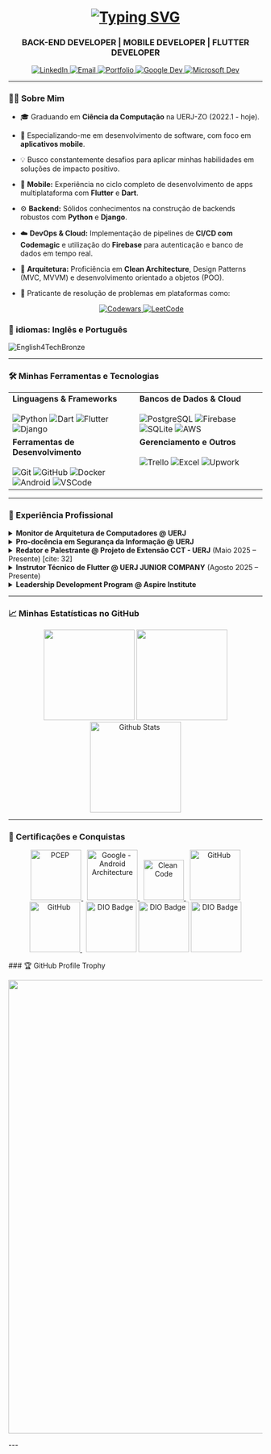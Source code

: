 <div align="center">
  <h1>
    <a href="https://git.io/typing-svg">
      <img src="https://readme-typing-svg.herokuapp.com?font=Fira+Code&weight=700&size=42&pause=1000&color=02569B&center=true&vCenter=true&width=500&lines=Daniel+Brown" alt="Typing SVG" />
    </a>
  </h1>
  
  <h3>
    BACK-END DEVELOPER | MOBILE DEVELOPER | FLUTTER DEVELOPER
  </h3>
  
  <p align="center">
    <a href="https://www.linkedin.com/in/daniel-brown-rodrigues-m-dos-passos" target="_blank">
      <img src="https://img.shields.io/badge/LinkedIn-%230077B5.svg?style=for-the-badge&logo=linkedin&logoColor=white" alt="LinkedIn"/>
    </a>
    <a href="mailto:daniel_profissional1998@hotmail.com">
      <img src="https://img.shields.io/badge/Email-0078D4?style=for-the-badge&logo=microsoft-outlook&logoColor=white" alt="Email"/>
    </a>
    <a href="https://danielbrown1998.github.io/" target="_blank">
      <img src="https://img.shields.io/badge/Portfólio-333333?style=for-the-badge&logo=github&logoColor=white" alt="Portfolio"/>
    </a>
     <a href="https://developers.google.com/profile/u/DanielBrown1998" target="_blank">
      <img src="https://img.shields.io/badge/Google_Dev-4285F4?style=for-the-badge&logo=google&logoColor=white" alt="Google Dev"/>
    </a>
    <a href="https://learn.microsoft.com/pt-br/users/danielbrown1998/" target="_blank">
      <img src="https://img.shields.io/badge/Microsoft-0078D4?style=for-the-badge&logo=microsoft&logoColor=white" alt="Microsoft Dev"/>
    </a>
  </p>
  
</div>

---

### 👨‍💻 Sobre Mim

- 🎓 Graduando em **Ciência da Computação** na UERJ-ZO (2022.1 - hoje).
- 🚀 Especializando-me em desenvolvimento de software, com foco em **aplicativos mobile**.
- 💡 Busco constantemente desafios para aplicar minhas habilidades em soluções de impacto positivo.
- 📱 **Mobile:** Experiência no ciclo completo de desenvolvimento de apps multiplataforma com **Flutter** e **Dart**.
- ⚙️ **Backend:** Sólidos conhecimentos na construção de backends robustos com **Python** e **Django**.
- ☁️ **DevOps & Cloud:** Implementação de pipelines de **CI/CD com Codemagic** e utilização do **Firebase** para autenticação e banco de dados em tempo real.
- 📐 **Arquitetura:** Proficiência em **Clean Architecture**, Design Patterns (MVC, MVVM) e desenvolvimento orientado a objetos (POO).
- 🥋 Praticante de resolução de problemas em plataformas como: <br>
  <center>
  <a href="https://www.codewars.com/users/daniel4661">
    <img src="https://img.shields.io/badge/Codewars-B1361E?style=for-the-badge&logo=codewars&logoColor=grey" alt="Codewars"/>
  </a>
  <a href="#">
    <img src="https://img.shields.io/badge/LeetCode-000000?style=for-the-badge&logo=LeetCode&logoColor=#d16c06" alt="LeetCode"/>
  </a>
    
  </center>

### 🔴 idiomas: Inglês e Português
<img src="https://assets.dio.me/Of6dzMn_HY8bALr7jL2KNH3YqIuwTmFFlTzzSmSz9zg/f:webp/q:80/w:120/L3NjaG9vbC9iYWRnZXMvZDA0MTdkZjgtMTQ4OS00ZTc4LWFiZGYtYzUxNGI3ZGYzYmFkLnBuZw
" alt="English4TechBronze">

---

### 🛠️ Minhas Ferramentas e Tecnologias

<table>
  <tr>
    <td valign="top" width="50%">
      <strong>Linguagens & Frameworks</strong><br><br>
      <img src="https://img.shields.io/badge/python-3670A0?style=for-the-badge&logo=python&logoColor=ffdd54" alt="Python">
      <img src="https://img.shields.io/badge/dart-%230175C2.svg?style=for-the-badge&logo=dart&logoColor=white" alt="Dart">
      <img src="https://img.shields.io/badge/Flutter-%2302569B.svg?style=for-the-badge&logo=Flutter&logoColor=white" alt="Flutter">
      <img src="https://img.shields.io/badge/django-%23092E20.svg?style=for-the-badge&logo=django&logoColor=white" alt="Django">
    </td>
    <td valign="top" width="50%">
      <strong>Bancos de Dados & Cloud</strong><br><br>
      <img src="https://img.shields.io/badge/postgres-%23316192.svg?style=for-the-badge&logo=postgresql&logoColor=white" alt="PostgreSQL">
      <img src="https://img.shields.io/badge/firebase-a08021?style=for-the-badge&logo=firebase&logoColor=ffcd34" alt="Firebase">
      <img src="https://img.shields.io/badge/sqlite-%2307405e.svg?style=for-the-badge&logo=sqlite&logoColor=white" alt="SQLite">
      <img src="https://img.shields.io/badge/AWS-%23FF9900.svg?style=for-the-badge&logo=amazon-aws&logoColor=white" alt="AWS">
    </td>
  </tr>
  <tr>
    <td valign="top" width="50%">
      <strong>Ferramentas de Desenvolvimento</strong><br><br>
      <img src="https://img.shields.io/badge/git-%23F05033.svg?style=for-the-badge&logo=git&logoColor=white" alt="Git">
      <img src="https://img.shields.io/badge/github-%23121011.svg?style=for-the-badge&logo=github&logoColor=white" alt="GitHub">
      <img src="https://img.shields.io/badge/docker-%230db7ed.svg?style=for-the-badge&logo=docker&logoColor=white" alt="Docker">
      <img src="https://img.shields.io/badge/Android-3DDC84?style=for-the-badge&logo=android&logoColor=white" alt="Android">
      <img src="https://img.shields.io/badge/Visual%20Studio%20Code-0078d7.svg?style=for-the-badge&logo=visual-studio-code&logoColor=white" alt="VSCode">
    </td>
    <td valign="top" width="50%">
      <strong>Gerenciamento e Outros</strong><br><br>
      <img src="https://img.shields.io/badge/Trello-%23026AA7.svg?style=for-the-badge&logo=Trello&logoColor=white" alt="Trello">
      <img src="https://img.shields.io/badge/Microsoft_Excel-217346?style=for-the-badge&logo=microsoft-excel&logoColor=white" alt="Excel">
      <img src="https://img.shields.io/badge/UpWork-6FDA44?style=for-the-badge&logo=Upwork&logoColor=white" alt="Upwork">
    </td>
  </tr>
</table>

---

### 💼 Experiência Profissional

<details>
<summary><strong>Monitor de Arquitetura de Computadores @ UERJ</strong></summary>
<br>
  <ul>
    <li>Auxiliei alunos com dúvidas, resultando em um <strong>aumento de 50% na taxa de aprovação</strong> da disciplina.</li>
    <li>Gerenciei horários e conteúdo da monitoria para otimizar o aprendizado dos estudantes.</li>
    <li>Desenvolvi um <strong>aplicativo em Flutter/Dart</strong> para organizar os agendamentos da monitoria, unindo a necessidade da disciplina com meus interesses em desenvolvimento mobile.</li>
  </ul>
</details>

<details>
<summary><strong>Pro-docência em Segurança da Informação @ UERJ</strong></summary>
<br>
  <ul>
    <li>Pesquisei e redigi artigos sobre temas atuais de segurança da informação.</li>
    <li>Contribuí para a elaboração de uma apostila didática utilizada como material de apoio.</li>
    <li>Os materiais produzidos foram base para oficinas ministradas na <strong>NAVE do Conhecimento</strong>.</li>
  </ul>
</details>
<details>
[cite_start]<summary><strong>Redator e Palestrante @ Projeto de Extensão CCT - UERJ</strong> (Maio 2025 – Presente) [cite: 32]</summary>
<br>
  <ul>
    <li>Escrevo apostilas focadas em conscientização sobre segurança da informação.</li>
    <li>Conduzo workshops e projetos práticos que simulam ambientes de ataque e defesa de software.</li>
    <li><b>Tecnologias:</b> Linux, Kali, Nmap, Maltego, SQL Injection, Trello.</li>
  </ul>
</details>
<details>
<summary><strong>Instrutor Técnico de Flutter @ UERJ JUNIOR COMPANY</strong> (Agosto 2025 – Presente)</summary>
<br>
  <ul>
    <li>Capacito estudantes em Flutter através de um programa técnico estruturado.</li>
    <li>Crio materiais educacionais e conduzo workshops práticos de programação mobile.</li>
    <li>Oriento desenvolvedores juniores em projetos, estabelecendo padrões de código e arquitetura (MVC, MVVM, Clean Architecture).</li>
    <li><b>Tecnologias:</b> Flutter, Dart, Codemagic, Firebase, Bloc, GetX, Provider, Git, Scrum, Kanban[cite: 29].</li>
  </ul>
</details>
<details>
<summary><strong>Leadership Development Program @ Aspire Institute</strong></summary>
<br>
  <ul>
    <li>Participei de um programa global e gratuito de desenvolvimento de liderança para estudantes universitários de primeira geração e de baixa renda.</li>
  </ul>
</details>

---

### 📈 Minhas Estatísticas no GitHub

<div align="center">
  <img height="180em" src="https://github-readme-stats.vercel.app/api?username=DanielBrown1998&show_icons=true&theme=dracula&include_all_commits=true&count_private=true"/>
  <img height="180em" src="https://github-readme-stats.vercel.app/api/top-langs/?username=DanielBrown1998&layout=compact&langs_count=7&theme=dracula"/>
  <img
    height="180em" src="https://github-readme-streak-stats.herokuapp.com/?user=DanielBrown1998&theme=dracula&hide_border=false" alt="Github Stats"
      />
</div>

---

### 📜 Certificações e Conquistas

<p align="center">
  <a href="https://verify.openedg.org/" title="PCEP – Certified Entry-Level Python Programmer. Credential: tjXC.OXp9.DZ4x">
    <img src="https://pythoninstitute.org/assets/61f11fac8e6f4153315957.png" width="100px" alt="PCEP">
  </a>
  &nbsp;
  <a href="https://developers.google.com/profile/badges/playlists/android/android-architecture?hl=pt-br">
    <img src="https://developers.google.com/profile/badges/playlists/android/android-architecture/badge.svg" width="100px" alt="Google - Android Architecture">
  </a>
  &nbsp;
  <a href="https://www.dio.me/certificate/64EE8ZTZ/share">
    <img src="https://hermes.dio.me/courses/badge/3e88a455-c220-4e56-bb29-28c046ed6ae7.png" width="80px" alt="Clean Code">
  </a>
  &nbsp;
  <a href="https://www.dio.me/certificate/4XAWENER/share">
    <img src="https://hermes.dio.me/courses/badge/406684a4-396d-4160-94b9-ead934e18564.png" width="100px" alt="GitHub">
  </a>
  <a href="https://drive.google.com/file/d/1OXrrWvn9Iv0nzb3RBDBS8isPW1jWwDxQ/view">
    <img src="https://assets.dio.me/v_P_ReJ-J6oiF0BTY2bQBP5DzNGi-pIsbTNjCMSt8gA/f:webp/h:120/q:80/L3RyYWNrcy8xNTA5NTEyZS0zOTQ1LTQ1ODItOGZkMC0zOGI3OTg4OTNkODMucG5n" width="100px" alt="GitHub">
  </a>
  &nbsp;
  <img src="https://assets.dio.me/i66lSnq5YDtscKlMxPddotHmhqp--RSlWOmWCVrDaLE/f:webp/h:120/q:80/L3RyYWNrcy82ZDIxZjI0MC1hODVhLTQ1NzAtYTIxNy1jM2I5YTM3ZDE5MjQucG5n" width="100px" alt="DIO Badge">
  <img src="https://assets.dio.me/kWC6SXqjlSjfntRsakCW1eF81MlAVGRKK7nQYjlgGm0/f:webp/h:120/q:80/L3RyYWNrcy9iOTYzMTE1Yi02NWZjLTQ3MGItYjg3Yi1lOTg4MjUxYjhhMjEucG5n" width="100px" alt="DIO Badge">
  <img src="https://assets.dio.me/QYlbU3zpuBO8SpI_PgQe-sce6lVI0IGqVXO1xiV17Cw/f:webp/h:120/q:80/L3RyYWNrcy9hMTE0YWE3NC04NTRhLTQ1NWItODE2OS1kYzkxNTc3MTJiMjcucG5n" width="100px" alt="DIO Badge">
</p>
### 🏆 GitHub Profile Trophy

<p align="center">
  <a
    href="https://github.com/ryo-ma/github-profile-trophy"
    title="repositório de troféus"
  >
    <img
      width="900"
      src="https://github-profile-trophy.vercel.app/?username=DanielBrown1998&column=8&theme=darkhub&no-frame=true&no-bg=true"
    />
  </a>
</p>
---
